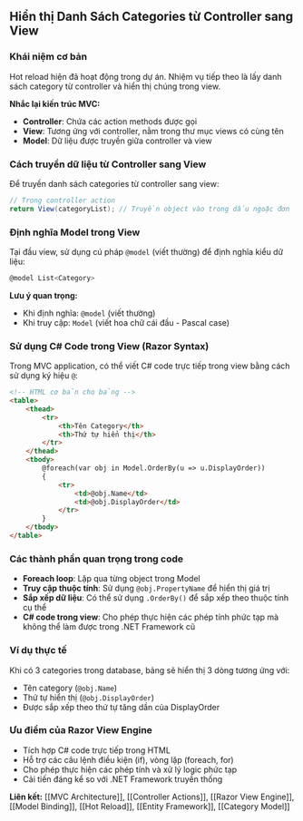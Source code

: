 ## Hiển thị Danh Sách Categories từ Controller sang View

### Khái niệm cơ bản

Hot reload hiện đã hoạt động trong dự án. Nhiệm vụ tiếp theo là lấy danh sách category từ controller và hiển thị chúng trong view.

**Nhắc lại kiến trúc MVC:**

- **Controller**: Chứa các action methods được gọi
- **View**: Tương ứng với controller, nằm trong thư mục views có cùng tên
- **Model**: Dữ liệu được truyền giữa controller và view


### Cách truyền dữ liệu từ Controller sang View

Để truyền danh sách categories từ controller sang view:

```csharp
// Trong controller action
return View(categoryList); // Truyền object vào trong dấu ngoặc đơn
```


### Định nghĩa Model trong View

Tại đầu view, sử dụng cú pháp `@model` (viết thường) để định nghĩa kiểu dữ liệu:

```csharp
@model List<Category>
```

**Lưu ý quan trọng:**

- Khi định nghĩa: `@model` (viết thường)
- Khi truy cập: `Model` (viết hoa chữ cái đầu - Pascal case)


### Sử dụng C\# Code trong View (Razor Syntax)

Trong MVC application, có thể viết C\# code trực tiếp trong view bằng cách sử dụng ký hiệu `@`:

```html
<!-- HTML cơ bản cho bảng -->
<table>
    <thead>
        <tr>
            <th>Tên Category</th>
            <th>Thứ tự hiển thị</th>
        </tr>
    </thead>
    <tbody>
        @foreach(var obj in Model.OrderBy(u => u.DisplayOrder))
        {
            <tr>
                <td>@obj.Name</td>
                <td>@obj.DisplayOrder</td>
            </tr>
        }
    </tbody>
</table>
```


### Các thành phần quan trọng trong code

- **Foreach loop**: Lặp qua từng object trong Model
- **Truy cập thuộc tính**: Sử dụng `@obj.PropertyName` để hiển thị giá trị
- **Sắp xếp dữ liệu**: Có thể sử dụng `.OrderBy()` để sắp xếp theo thuộc tính cụ thể
- **C\# code trong view**: Cho phép thực hiện các phép tính phức tạp mà không thể làm được trong .NET Framework cũ


### Ví dụ thực tế

Khi có 3 categories trong database, bảng sẽ hiển thị 3 dòng tương ứng với:

- Tên category (`@obj.Name`)
- Thứ tự hiển thị (`@obj.DisplayOrder`)
- Được sắp xếp theo thứ tự tăng dần của DisplayOrder


### Ưu điểm của Razor View Engine

- Tích hợp C\# code trực tiếp trong HTML
- Hỗ trợ các câu lệnh điều kiện (if), vòng lặp (foreach, for)
- Cho phép thực hiện các phép tính và xử lý logic phức tạp
- Cải tiến đáng kể so với .NET Framework truyền thống

**Liên kết:** [[MVC Architecture]], [[Controller Actions]], [[Razor View Engine]], [[Model Binding]], [[Hot Reload]], [[Entity Framework]], [[Category Model]]

